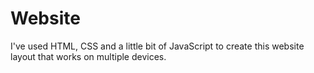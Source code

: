 # Website
I've used HTML, CSS and a little bit of JavaScript to create this website layout that works on multiple devices.

